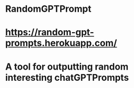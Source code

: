 # RandomGPTPrompt

# https://random-gpt-prompts.herokuapp.com/

# A tool for outputting random interesting chatGPTPrompts



